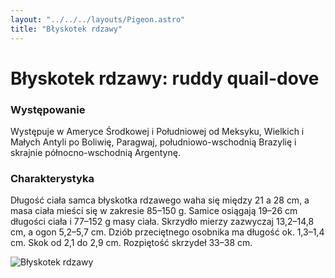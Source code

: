```yaml
---
layout: "../../../layouts/Pigeon.astro"
title: "Błyskotek rdzawy"
---
```


# Błyskotek rdzawy: ruddy quail-dove

### Występowanie
Występuje w Ameryce Środkowej i Południowej od Meksyku, Wielkich i Małych Antyli po Boliwię, Paragwaj, południowo-wschodnią Brazylię i skrajnie północno-wschodnią Argentynę.

### Charakterystyka
Długość ciała samca błyskotka rdzawego waha się między 21 a 28 cm, a masa ciała mieści się w zakresie 85–150 g. Samice osiągają 19–26 cm długości ciała i 77–152 g masy ciała. Skrzydło mierzy zazwyczaj 13,2–14,8 cm, a ogon 5,2–5,7 cm. Dziób przeciętnego osobnika ma długość ok. 1,3–1,4 cm. Skok od 2,1 do 2,9 cm. Rozpiętość skrzydeł 33–38 cm.

![Błyskotek rdzawy](../../../assets/ruddy_quail-dove.jpg)